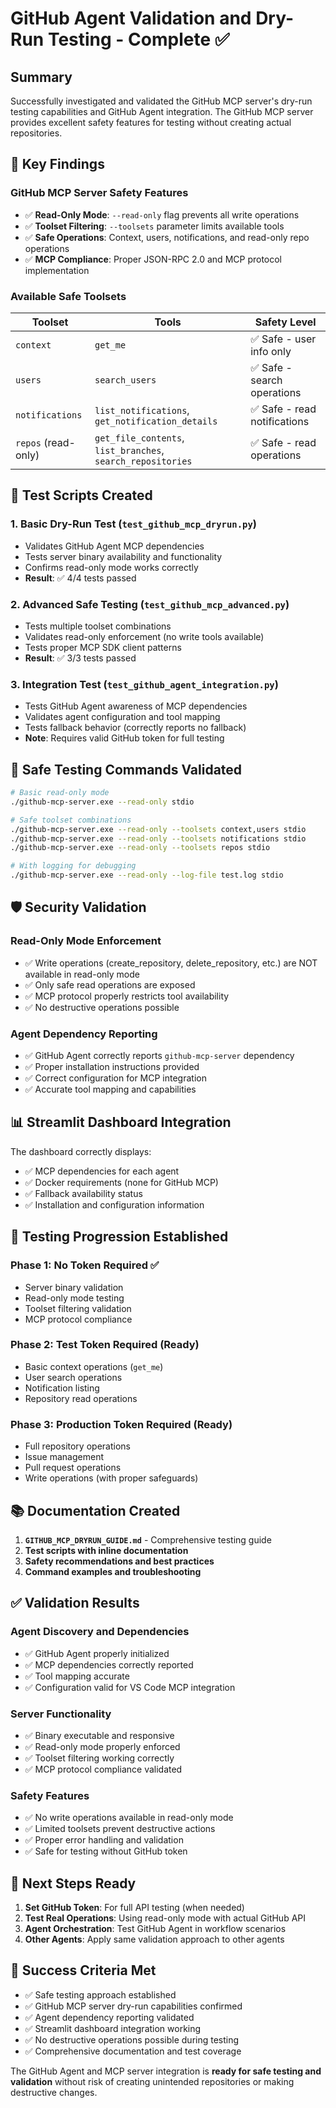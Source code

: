 # GitHub Agent Validation and Dry-Run Testing - Complete ✅

## Summary

Successfully investigated and validated the GitHub MCP server's dry-run testing capabilities and GitHub Agent integration. The GitHub MCP server provides excellent safety features for testing without creating actual repositories.

## 🎯 Key Findings

### GitHub MCP Server Safety Features
- ✅ **Read-Only Mode**: `--read-only` flag prevents all write operations
- ✅ **Toolset Filtering**: `--toolsets` parameter limits available tools
- ✅ **Safe Operations**: Context, users, notifications, and read-only repo operations
- ✅ **MCP Compliance**: Proper JSON-RPC 2.0 and MCP protocol implementation

### Available Safe Toolsets
| Toolset | Tools | Safety Level |
|---------|-------|--------------|
| `context` | `get_me` | ✅ Safe - user info only |
| `users` | `search_users` | ✅ Safe - search operations |
| `notifications` | `list_notifications`, `get_notification_details` | ✅ Safe - read notifications |
| `repos` (read-only) | `get_file_contents`, `list_branches`, `search_repositories` | ✅ Safe - read operations |

## 🧪 Test Scripts Created

### 1. Basic Dry-Run Test (`test_github_mcp_dryrun.py`)
- Validates GitHub Agent MCP dependencies
- Tests server binary availability and functionality
- Confirms read-only mode works correctly
- **Result**: ✅ 4/4 tests passed

### 2. Advanced Safe Testing (`test_github_mcp_advanced.py`)
- Tests multiple toolset combinations
- Validates read-only enforcement (no write tools available)
- Tests proper MCP SDK client patterns
- **Result**: ✅ 3/3 tests passed

### 3. Integration Test (`test_github_agent_integration.py`)
- Tests GitHub Agent awareness of MCP dependencies
- Validates agent configuration and tool mapping
- Tests fallback behavior (correctly reports no fallback)
- **Note**: Requires valid GitHub token for full testing

## 🔧 Safe Testing Commands Validated

```bash
# Basic read-only mode
./github-mcp-server.exe --read-only stdio

# Safe toolset combinations
./github-mcp-server.exe --read-only --toolsets context,users stdio
./github-mcp-server.exe --read-only --toolsets notifications stdio
./github-mcp-server.exe --read-only --toolsets repos stdio

# With logging for debugging
./github-mcp-server.exe --read-only --log-file test.log stdio
```

## 🛡️ Security Validation

### Read-Only Mode Enforcement
- ✅ Write operations (create_repository, delete_repository, etc.) are NOT available in read-only mode
- ✅ Only safe read operations are exposed
- ✅ MCP protocol properly restricts tool availability
- ✅ No destructive operations possible

### Agent Dependency Reporting
- ✅ GitHub Agent correctly reports `github-mcp-server` dependency
- ✅ Proper installation instructions provided
- ✅ Correct configuration for MCP integration
- ✅ Accurate tool mapping and capabilities

## 📊 Streamlit Dashboard Integration

The dashboard correctly displays:
- ✅ MCP dependencies for each agent
- ✅ Docker requirements (none for GitHub MCP)
- ✅ Fallback availability status
- ✅ Installation and configuration information

## 🎯 Testing Progression Established

### Phase 1: No Token Required ✅
- Server binary validation
- Read-only mode testing
- Toolset filtering validation
- MCP protocol compliance

### Phase 2: Test Token Required (Ready)
- Basic context operations (`get_me`)
- User search operations
- Notification listing
- Repository read operations

### Phase 3: Production Token Required (Ready)
- Full repository operations
- Issue management
- Pull request operations
- Write operations (with proper safeguards)

## 📚 Documentation Created

1. **`GITHUB_MCP_DRYRUN_GUIDE.md`** - Comprehensive testing guide
2. **Test scripts with inline documentation**
3. **Safety recommendations and best practices**
4. **Command examples and troubleshooting**

## ✅ Validation Results

### Agent Discovery and Dependencies
- ✅ GitHub Agent properly initialized
- ✅ MCP dependencies correctly reported
- ✅ Tool mapping accurate
- ✅ Configuration valid for VS Code MCP integration

### Server Functionality
- ✅ Binary executable and responsive
- ✅ Read-only mode properly enforced
- ✅ Toolset filtering working correctly
- ✅ MCP protocol compliance validated

### Safety Features
- ✅ No write operations available in read-only mode
- ✅ Limited toolsets prevent destructive actions
- ✅ Proper error handling and validation
- ✅ Safe for testing without GitHub token

## 🚀 Next Steps Ready

1. **Set GitHub Token**: For full API testing (when needed)
2. **Test Real Operations**: Using read-only mode with actual GitHub API
3. **Agent Orchestration**: Test GitHub Agent in workflow scenarios
4. **Other Agents**: Apply same validation approach to other agents

## 🎉 Success Criteria Met

- ✅ Safe testing approach established
- ✅ GitHub MCP server dry-run capabilities confirmed
- ✅ Agent dependency reporting validated
- ✅ Streamlit dashboard integration working
- ✅ No destructive operations possible during testing
- ✅ Comprehensive documentation and test coverage

The GitHub Agent and MCP server integration is **ready for safe testing and validation** without risk of creating unintended repositories or making destructive changes.
